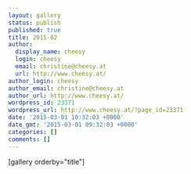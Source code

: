 ```yaml
---
layout: gallery
status: publish
published: true
title: 2015-02
author:
  display_name: cheesy
  login: cheesy
  email: christine@cheesy.at
  url: http://www.cheesy.at/
author_login: cheesy
author_email: christine@cheesy.at
author_url: http://www.cheesy.at/
wordpress_id: 23371
wordpress_url: http://www.cheesy.at/?page_id=23371
date: '2015-03-01 10:32:03 +0000'
date_gmt: '2015-03-01 09:32:03 +0000'
categories: []
comments: []
---
```

[gallery orderby="title"]
